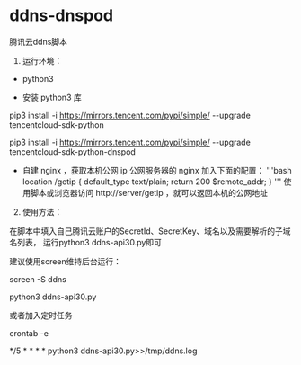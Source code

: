 ﻿# ddns-dnspod
腾讯云ddns脚本


1. 运行环境：

- python3

- 安装 python3 库

pip3 install -i https://mirrors.tencent.com/pypi/simple/ --upgrade tencentcloud-sdk-python

pip3 install -i https://mirrors.tencent.com/pypi/simple/ --upgrade tencentcloud-sdk-python-dnspod

- 自建 nginx ，获取本机公网 ip
公网服务器的 nginx 加入下面的配置：
'''bash
location /getip {
default_type  text/plain;
return        200 $remote_addr;
}
'''
使用脚本或浏览器访问 http://server/getip ，就可以返回本机的公网地址


2. 使用方法：

在脚本中填入自己腾讯云账户的SecretId、SecretKey、域名以及需要解析的子域名列表，
运行python3 ddns-api30.py即可

建议使用screen维持后台运行：

screen -S ddns

python3 ddns-api30.py

或者加入定时任务

crontab -e

*/5 * * * * python3 ddns-api30.py>>/tmp/ddns.log
